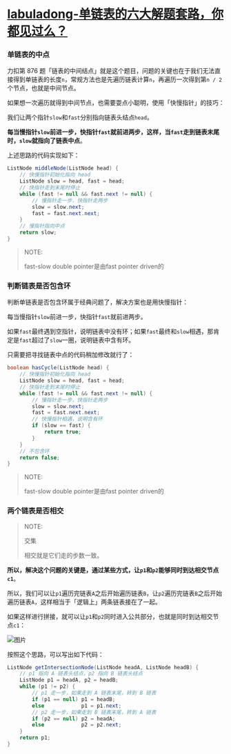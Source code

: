 # [labuladong-单链表的六大解题套路，你都见过么？](https://mp.weixin.qq.com/s?__biz=MzAxODQxMDM0Mw==&mid=2247492022&idx=1&sn=35f6cb8ab60794f8f52338fab3e5cda5&scene=21#wechat_redirect)



### 单链表的中点

力扣第 876 题「链表的中间结点」就是这个题目，问题的关键也在于我们无法直接得到单链表的长度`n`，常规方法也是先遍历链表计算`n`，再遍历一次得到第`n / 2`个节点，也就是中间节点。

如果想一次遍历就得到中间节点，也需要耍点小聪明，使用「快慢指针」的技巧：

我们让两个指针`slow`和`fast`分别指向链表头结点`head`。

**每当慢指针`slow`前进一步，快指针`fast`就前进两步，这样，当`fast`走到链表末尾时，`slow`就指向了链表中点**。

上述思路的代码实现如下：

```Java
ListNode middleNode(ListNode head) {
    // 快慢指针初始化指向 head
    ListNode slow = head, fast = head;
    // 快指针走到末尾时停止
    while (fast != null && fast.next != null) {
        // 慢指针走一步，快指针走两步
        slow = slow.next;
        fast = fast.next.next;
    }
    // 慢指针指向中点
    return slow;
}
```

> NOTE: 
>
> fast-slow double pointer是由fast pointer driven的



### 判断链表是否包含环

判断单链表是否包含环属于经典问题了，解决方案也是用快慢指针：

每当慢指针`slow`前进一步，快指针`fast`就前进两步。

如果`fast`最终遇到空指针，说明链表中没有环；如果`fast`最终和`slow`相遇，那肯定是`fast`超过了`slow`一圈，说明链表中含有环。

只需要把寻找链表中点的代码稍加修改就行了：

```java
boolean hasCycle(ListNode head) {
    // 快慢指针初始化指向 head
    ListNode slow = head, fast = head;
    // 快指针走到末尾时停止
    while (fast != null && fast.next != null) {
        // 慢指针走一步，快指针走两步
        slow = slow.next;
        fast = fast.next.next;
        // 快慢指针相遇，说明含有环
        if (slow == fast) {
            return true;
        }
    }
    // 不包含环
    return false;
}
```

> NOTE: 
>
> fast-slow double pointer是由fast pointer driven的

### 两个链表是否相交

> NOTE:
>
> 交集
>
> 相交就是它们走的步数一致。



**所以，解决这个问题的关键是，通过某些方式，让`p1`和`p2`能够同时到达相交节点`c1`**。

所以，我们可以让`p1`遍历完链表`A`之后开始遍历链表`B`，让`p2`遍历完链表`B`之后开始遍历链表`A`，这样相当于「逻辑上」两条链表接在了一起。

如果这样进行拼接，就可以让`p1`和`p2`同时进入公共部分，也就是同时到达相交节点`c1`：

![图片](https://mmbiz.qpic.cn/sz_mmbiz_jpg/gibkIz0MVqdGoIXpCDNue8TovkIpicbGFuyA11ayHc2up3QicibicY2vgnktI9HNV51RavzbFz1JlPmlPAXO9GoDcKw/640?wx_fmt=jpeg&wxfrom=5&wx_lazy=1&wx_co=1)

按照这个思路，可以写出如下代码：

```java
ListNode getIntersectionNode(ListNode headA, ListNode headB) {
    // p1 指向 A 链表头结点，p2 指向 B 链表头结点
    ListNode p1 = headA, p2 = headB;
    while (p1 != p2) {
        // p1 走一步，如果走到 A 链表末尾，转到 B 链表
        if (p1 == null) p1 = headB;
        else            p1 = p1.next;
        // p2 走一步，如果走到 B 链表末尾，转到 A 链表
        if (p2 == null) p2 = headA;
        else            p2 = p2.next;
    }
    return p1;
}
```